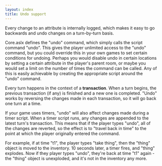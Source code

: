 ```yaml
---
layout: index
title: Undo support
---
```


Every change to an attribute is internally logged, which makes it easy to go backwards and undo changes on a turn-by-turn basis.

Core.aslx defines the "undo" command, which simply calls the script command "undo". This gives the player unlimited access to the "undo" command, but you could override this in your own games to set certain conditions for undoing. Perhaps you would disable undo in certain locations by setting a certain attribute in the player's parent room, or maybe you would set a limit on the number of times the command can be called. Any of this is easily achievable by creating the appropriate script around the "undo" command.

Every turn happens in the context of a **transaction**. When a turn begins, the previous transaction (if any) is finished and a new one is completed. "Undo" works by reversing the changes made in each transaction, so it will go back one turn at a time.

If your game uses timers, "undo" will also affect changes made during a timer script. When a timer script runs, any changes are appended to the latest turn's transaction. This means that if the player types "undo", all of the changes are reverted, so the effect is to "travel back in time" to the point at which the player originally entered the command.

For example, if at time "t1", the player types "take thing", then the "thing" object is moved to the inventory. 10 seconds later, a timer fires, and "thing" explodes. Now if they player types "undo", they're back at time "t1" again - the "thing" object is unexploded, and it's not in the inventory any more.
